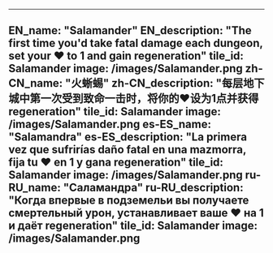 ---

EN_name: "Salamander"
EN_description: "The first time you'd take fatal damage each dungeon, set your ❤️ to 1 and gain regeneration"
tile_id: Salamander
image: /images/Salamander.png
zh-CN_name: "火蜥蜴"
zh-CN_description: "每层地下城中第一次受到致命一击时，将你的❤️设为1点并获得regeneration"
tile_id: Salamander
image: /images/Salamander.png
es-ES_name: "Salamandra"
es-ES_description: "La primera vez que sufrirías daño fatal en una mazmorra, fija tu ❤️ en 1 y gana regeneration"
tile_id: Salamander
image: /images/Salamander.png
ru-RU_name: "Саламандра"
ru-RU_description: "Когда впервые в подземельи вы получаете смертельный урон, устанавливает ваше ❤️ на 1 и даёт regeneration"
tile_id: Salamander
image: /images/Salamander.png
---